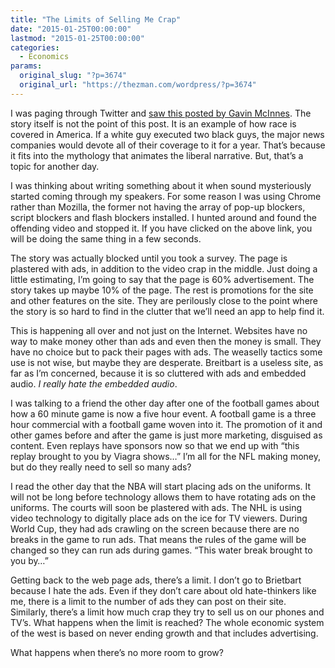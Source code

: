 ```yaml
---
title: "The Limits of Selling Me Crap"
date: "2015-01-25T00:00:00"
lastmod: "2015-01-25T00:00:00"
categories:
  - Economics
params:
  original_slug: "?p=3674"
  original_url: "https://thezman.com/wordpress/?p=3674"
---
```


I was paging through Twitter and [saw this posted by Gavin
McInnes](http://www.washingtontimes.com/news/2015/jan/22/detroit-man-who-murdered-two-white-teens-declares-/).
The story itself is not the point of this post. It is an example of how
race is covered in America. If a white guy executed two black guys, the
major news companies would devote all of their coverage to it for a
year. That’s because it fits into the mythology that animates the
liberal narrative. But, that’s a topic for another day.

I was thinking about writing something about it when sound mysteriously
started coming through my speakers. For some reason I was using Chrome
rather than Mozilla, the former not having the array of pop-up blockers,
script blockers and flash blockers installed. I hunted around and found
the offending video and stopped it. If you have clicked on the above
link, you will be doing the same thing in a few seconds.

The story was actually blocked until you took a survey. The page is
plastered with ads, in addition to the video crap in the middle. Just
doing a little estimating, I’m going to say that the page is 60%
advertisement. The story takes up maybe 10% of the page. The rest is
promotions for the site and other features on the site. They are
perilously close to the point where the story is so hard to find in the
clutter that we’ll need an app to help find it.

This is happening all over and not just on the Internet. Websites have
no way to make money other than ads and even then the money is small.
They have no choice but to pack their pages with ads. The weaselly
tactics some use is not wise, but maybe they are desperate. Breitbart is
a useless site, as far as I’m concerned, because it is so cluttered with
ads and embedded audio. *I really hate the embedded audio*.

I was talking to a friend the other day after one of the football games
about how a 60 minute game is now a five hour event. A football game is
a three hour commercial with a football game woven into it. The
promotion of it and other games before and after the game is just more
marketing, disguised as content. Even replays have sponsors now so that
we end up with “this replay brought to you by Viagra shows…” I’m all for
the NFL making money, but do they really need to sell so many ads?

I read the other day that the NBA will start placing ads on the
uniforms. It will not be long before technology allows them to have
rotating ads on the uniforms. The courts will soon be plastered with
ads. The NHL is using video technology to digitally place ads on the ice
for TV viewers. During World Cup, they had ads crawling on the screen
because there are no breaks in the game to run ads. That means the rules
of the game will be changed so they can run ads during games. “This
water break brought to you by…”

Getting back to the web page ads, there’s a limit. I don’t go to
Brietbart because I hate the ads. Even if they don’t care about old
hate-thinkers like me, there is a limit to the number of ads they can
post on their site. Similarly, there’s a limit how much crap they try to
sell us on our phones and TV’s. What happens when the limit is reached?
The whole economic system of the west is based on never ending growth
and that includes advertising.

What happens when there’s no more room to grow?
